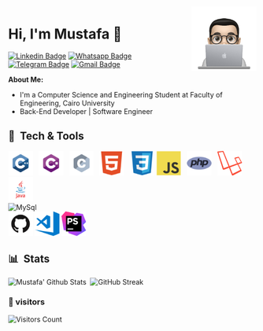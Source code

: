   <img src="https://raw.githubusercontent.com/MUSTAFA-Hamzawy/MUSTAFA-Hamzawy/main/logos/profile-img.png" align="right" width="26%"/>
  
<h1>Hi, I'm Mustafa 👋</h1>

[![Linkedin Badge](https://img.shields.io/badge/-LinkedIn-blue?style=flat-square&logo=Linkedin&logoColor=white&link=)](https://www.linkedin.com/in/mustafa-hamzawy/)
[![Whatsapp Badge](https://img.shields.io/badge/-Whatsapp-4CA143?style=flat-square&labelColor=4CA143&logo=whatsapp&logoColor=white&link=https://api.whatsapp.com/send?phone=201121366579&text=Hi%20%F0%9F%98%80%20)](https://api.whatsapp.com/send?phone=201121366579&text=Hi%20%F0%9F%98%80%20)
[![Telegram Badge](https://img.shields.io/badge/-Telegram-1ca0f1?style=flat-square&labelColor=1ca0f1&logo=telegram&logoColor=white&link=https://t.me/mustafa_hamzawy)](https://t.me/mustafa_hamzawy)
[![Gmail Badge](https://img.shields.io/badge/-Gmail-c14438?style=flat-square&logo=Gmail&logoColor=white&link=mailto:dev.mustafa.mahmoud@gmail.com)](mailto:dev.mustafa.mahmoud@gmail.com)

<b>About Me:</b>

<ul>
  <li>I'm a Computer Science and Engineering Student at Faculty of Engineering, Cairo University</li>
  <li>Back-End Developer | Software Engineer</li>
</ul>




## 🧰 &nbsp;Tech & Tools
<img  src="https://raw.githubusercontent.com/MUSTAFA-Hamzawy/MUSTAFA-Hamzawy/main/logos/languages/c%2B%2B.svg" alt="CPP" width="50" height="50"/> &nbsp;
<img  src="https://raw.githubusercontent.com/MUSTAFA-Hamzawy/MUSTAFA-Hamzawy/main/logos/languages/c%23.svg" alt="C#" width="50" height="50"/> &nbsp;
<img  src="https://raw.githubusercontent.com/MUSTAFA-Hamzawy/MUSTAFA-Hamzawy/main/logos/languages/c.svg" alt="C" width="50" height="50"/> &nbsp;
<img  src="https://raw.githubusercontent.com/MUSTAFA-Hamzawy/MUSTAFA-Hamzawy/main/logos/languages/html5-plain.svg" alt="HTML5" width="50" height="50"/> &nbsp;
<img  src="https://raw.githubusercontent.com/MUSTAFA-Hamzawy/MUSTAFA-Hamzawy/main/logos/languages/css3-original.svg" alt="CSS3" width="50" height="50"/>
<img  src="https://raw.githubusercontent.com/MUSTAFA-Hamzawy/MUSTAFA-Hamzawy/main/logos/languages/javascript-original.svg" alt="JavaScript" width="50" height="50"/> &nbsp;
<img  src="https://raw.githubusercontent.com/MUSTAFA-Hamzawy/MUSTAFA-Hamzawy/main/logos/languages/php.png" alt="PHP" width="50" height="50"/> &nbsp;
<img  src="https://raw.githubusercontent.com/MUSTAFA-Hamzawy/MUSTAFA-Hamzawy/main/logos/languages/laravel-seeklogo.com.svg" alt="Laravel" width="50" height="50"/> &nbsp;
<img  src="https://raw.githubusercontent.com/MUSTAFA-Hamzawy/MUSTAFA-Hamzawy/main/logos/languages/java.svg" alt="Java" width="50" height="50"/> &nbsp;
<br> <img  src="https://raw.githubusercontent.com/yurijserrano/Github-Profile-Readme-Logos/f994c418a134b58c4aec11152f6a4a33fa89da26/databases/mysql.svg" alt="MySql" width="50" height="50"/>
<br> <img  src="https://raw.githubusercontent.com/MUSTAFA-Hamzawy/MUSTAFA-Hamzawy/main/logos/tools/68747470733a2f2f6769746875622e6769746875626173736574732e636f6d2f696d616765732f6d6f64756c65732f6c6f676f735f706167652f4769744875622d4d61726b2e706e67.png" alt="Git or Github" width="50" height="50"/>
<img  src="https://raw.githubusercontent.com/MUSTAFA-Hamzawy/MUSTAFA-Hamzawy/04568bed1ab00468b0387835a044162db6f8ece7/logos/tools/68747470733a2f2f7777772e766563746f726c6f676f2e7a6f6e652f6c6f676f732f76697375616c73747564696f5f636f64652f76697375616c73747564696f5f636f64652d69636f6e2e737667.svg" alt="VS Code" width="50" height="50"/> 
<img  src="https://raw.githubusercontent.com/MUSTAFA-Hamzawy/MUSTAFA-Hamzawy/main/logos/tools/68747470733a2f2f7365656b6c6f676f2e636f6d2f696d616765732f502f70687073746f726d2d6c6f676f2d323230423633334344412d7365656b6c6f676f2e636f6d2e706e67.png" alt="PHP Storm" width="50" height="50"/>  


<!--## 📫 Contact:-->




## 📊 &nbsp;Stats

![Mustafa' Github Stats](https://github-readme-stats.vercel.app/api?username=MUSTAFA-Hamzawy&show_icons=true&bg_color=0d1116&title_color=ce09ec&text_color=a4aacb&icon_color=007ec6)&nbsp;
![GitHub Streak](https://github-readme-streak-stats.herokuapp.com/?user=MUSTAFA-Hamzawy&theme=dark&count_private=true&bg_color=0d1116&title_color=ce09ec&text_color=a4aacb&icon_color=007ec6)
<!--
[![Top Langs](https://github-readme-stats.vercel.app/api/top-langs/?username=MUSTAFA-Hamzawy&layout=compact&bg_color=0d1116&title_color=ce09ec&text_color=a4aacb)](https://github.com/anuraghazra/github-readme-stats)
-->


### 👀 visitors

<img src="https://profile-counter.glitch.me/MUSTAFA-Hamzawy/count.svg" alt="Visitors Count" />

<!--
**MUSTAFA-Hamzawy/MUSTAFA-Hamzawy** is a ✨ _special_ ✨ repository because its `README.md` (this file) appears on your GitHub profile.

Here are some ideas to get you started:

- 🔭 I’m currently working on ...
- 🌱 I’m currently learning ...
- 👯 I’m looking to collaborate on ...
- 🤔 I’m looking for help with ...
- 💬 Ask me about ...
- 📫 How to reach me: ...
- 😄 Pronouns: ...
- ⚡ Fun fact: ...
-->
